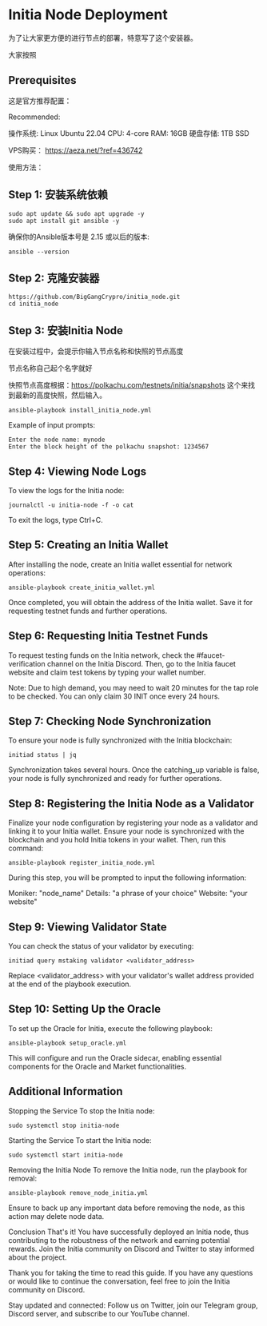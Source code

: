 # Initia Node Deployment

为了让大家更方便的进行节点的部署，特意写了这个安装器。

大家按照


## Prerequisites

这是官方推荐配置：

Recommended:

操作系统: Linux Ubuntu 22.04
CPU: 4-core
RAM: 16GB
硬盘存储: 1TB SSD

VPS购买：
https://aeza.net/?ref=436742


使用方法：

## Step 1: 安装系统依赖


```
sudo apt update && sudo apt upgrade -y
sudo apt install git ansible -y

```
确保你的Ansible版本号是 2.15 或以后的版本:

```
ansible --version

```
## Step 2: 克隆安装器

```
https://github.com/BigGangCrypro/initia_node.git
cd initia_node
```

## Step 3: 安装Initia Node
在安装过程中，会提示你输入节点名称和快照的节点高度

节点名称自己起个名字就好

快照节点高度根据：https://polkachu.com/testnets/initia/snapshots  这个来找到最新的高度快照，然后输入。

```
ansible-playbook install_initia_node.yml

```
Example of input prompts:

```
Enter the node name: mynode
Enter the block height of the polkachu snapshot: 1234567
```

## Step 4: Viewing Node Logs
To view the logs for the Initia node:

```
journalctl -u initia-node -f -o cat
```
To exit the logs, type Ctrl+C.

## Step 5: Creating an Initia Wallet
After installing the node, create an Initia wallet essential for network operations:

```
ansible-playbook create_initia_wallet.yml
```
Once completed, you will obtain the address of the Initia wallet. Save it for requesting testnet funds and further operations.

## Step 6: Requesting Initia Testnet Funds
To request testing funds on the Initia network, check the #faucet-verification channel on the Initia Discord. Then, go to the Initia faucet website and claim test tokens by typing your wallet number.

Note: Due to high demand, you may need to wait 20 minutes for the tap role to be checked. You can only claim 30 INIT once every 24 hours.

## Step 7: Checking Node Synchronization
To ensure your node is fully synchronized with the Initia blockchain:

```
initiad status | jq
```

Synchronization takes several hours. Once the catching_up variable is false, your node is fully synchronized and ready for further operations.

## Step 8: Registering the Initia Node as a Validator
Finalize your node configuration by registering your node as a validator and linking it to your Initia wallet. Ensure your node is synchronized with the blockchain and you hold Initia tokens in your wallet. Then, run this command:


```
ansible-playbook register_initia_node.yml
```
During this step, you will be prompted to input the following information:

Moniker: "node_name"
Details: "a phrase of your choice"
Website: "your website"

## Step 9: Viewing Validator State
You can check the status of your validator by executing:

```
initiad query mstaking validator <validator_address>
```
Replace <validator_address> with your validator's wallet address provided at the end of the playbook execution.

## Step 10: Setting Up the Oracle
To set up the Oracle for Initia, execute the following playbook:

```
ansible-playbook setup_oracle.yml
```
This will configure and run the Oracle sidecar, enabling essential components for the Oracle and Market functionalities.

## Additional Information
Stopping the Service
To stop the Initia node:
```
sudo systemctl stop initia-node
```

Starting the Service
To start the Initia node:
```
sudo systemctl start initia-node
```

Removing the Initia Node
To remove the Initia node, run the playbook for removal:
```
ansible-playbook remove_node_initia.yml
```
Ensure to back up any important data before removing the node, as this action may delete node data.

Conclusion
That's it! You have successfully deployed an Initia node, thus contributing to the robustness of the network and earning potential rewards. Join the Initia community on Discord and Twitter to stay informed about the project.

Thank you for taking the time to read this guide. If you have any questions or would like to continue the conversation, feel free to join the Initia community on Discord.

Stay updated and connected: Follow us on Twitter, join our Telegram group, Discord server, and subscribe to our YouTube channel.









